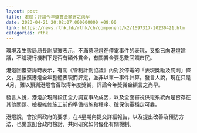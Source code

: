 ```yaml
---
layout: post
title: 港燈：評論今年獎賞金額言之尚早
date: 2023-04-21 20:02:07.000000000 +08:00
link: https://news.rthk.hk/rthk/ch/component/k2/1697317-20230421.htm
categories: rthk
---
```


環境及生態局局長謝展寰表示，不滿意港燈在停電事件的表現，又指已向港燈建議，不論現行機制下是否有額外賞金，有關賞金要悉數回饋市民。

港燈回覆查詢時表示，有關《管制計劃協議》內對於停電的「表現獎勵及罰則」條文，是按照港燈全年整體表現而評定，並非以單一事件計算。發言人說，現在只是4月，難以預測港燈會否取得年度獎賞，評論今年獎賞金額言之尚早。

發言人說，港燈於現階段正全力調查事故成因，以及全面審視供電系統內是否存在其他問題、檢視維修施工前的準備措施和程序、確保供電穩定可靠。

港燈說，會按照政府的要求，在4星期內提交詳細報告，以及提出改善及預防方法，也樂意配合政府檢討，共同研究如何優化有關機制。

